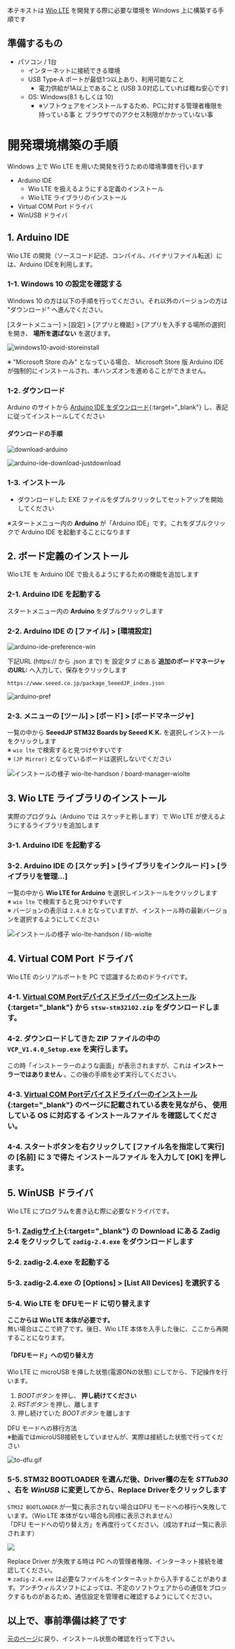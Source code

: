 本テキストは [Wio LTE](https://soracom.jp/products/module/wio_lte/) を開発する際に必要な環境を Windows 上に構築する手順です

## 準備するもの

* パソコン / 1台
    * インターネットに接続できる環境
    * USB Type-A ポートが最低1つ以上あり、利用可能なこと
        * 電力供給が1A以上であること (USB 3.0対応していれば概ね安心です)
    * OS: Windows(8.1 もしくは 10)
        * ※ソフトウェアをインストールするため、PCに対する管理者権限を持っている事 と ブラウザでのアクセス制限がかかっていない事

# 開発環境構築の手順

Windows 上で Wio LTE を用いた開発を行うための環境準備を行います

* Arduino IDE
    * Wio LTE を扱えるようにする定義のインストール
    * Wio LTE ライブラリのインストール
* Virtual COM Port ドライバ
* WinUSB ドライバ

## 1. Arduino IDE

Wio LTE の開発（ソースコード記述、コンパイル、バイナリファイル転送）には、Arduino IDEを利用します。

### 1-1. Windows 10 の設定を確認する

Windows 10 の方は以下の手順を行ってください。それ以外のバージョンの方は "ダウンロード" へ進んでください。

[スタートメニュー] > [設定] > [アプリと機能] > [アプリを入手する場所の選択] を開き、 **場所を選ばない** を選びます。

![windows10-avoid-storeinstall](https://docs.google.com/drawings/d/e/2PACX-1vQGyXWteZi1AUiwGmRQPyWPfR3GIM9SjjYjWF0V2kbwo6SjkG4qPSPWsYbbsRr4pOn2z43BeTAYLomd/pub?w=928&h=374)

※ "Microsoft Store のみ" となっている場合、 Microsoft Store 版 Arduino IDE が強制的にインストールされ、本ハンズオンを進めることができません。

### 1-2. ダウンロード

Arduino のサイトから [Arduino IDE をダウンロード](https://www.arduino.cc/en/main/software){:target="_blank"} し、表記に従ってインストールしてください

#### ダウンロードの手順

![download-arduino](https://docs.google.com/drawings/d/e/2PACX-1vTOGgidIrsQ6NwO4fGlVHHaO_7kHsxBDDq-GzoFM-yZlvDHfjrSXvakwLhTZsYwyE6BTDcVDc4oJ01m/pub?w=841&h=544)

![arduino-ide-download-justdownload](https://docs.google.com/drawings/d/e/2PACX-1vSxk2FHGBqwe5MmiLxMCaJsXfruEOcZH8I_evvvE6jOiuXOKvs2o9Sj7WvG5i7n_-dK8nhZcpd6stgp/pub?w=745&h=472)

### 1-3. インストール

* ダウンロードした EXE ファイルをダブルクリックしてセットアップを開始してください

※スタートメニュー内の **Arduino** が「Arduino IDE」です。これをダブルクリックで Arduino IDE を起動することになります

## 2. ボード定義のインストール

Wio LTE を Arduino IDE で扱えるようにするための機能を追加します

### 2-1. Arduino IDE を起動する

スタートメニュー内の **Arduino** をダブルクリックします

### 2-2. Arduino IDE の [ファイル] > [環境設定]  

![arduino-ide-preference-win](https://docs.google.com/drawings/d/e/2PACX-1vRfOPHq6O844LQMs1CAdR-FpQ6-fKCaZux-OP42_GWksmxDcj6SFrcefLhuNiEsgPr9UPtn9EnTIAAK/pub?w=285&amp;h=387)

下記URL (https:// から .json まで) を 設定タブ にある **追加のボードマネージャのURL:** へ入力して、保存をクリックします

```
https://www.seeed.co.jp/package_SeeedJP_index.json
```

![arduino-pref](https://docs.google.com/drawings/d/e/2PACX-1vRato9UW98VRjlt3A6oDULm9GTattfeIAdyBse9DnNduv1ZnoOBmJCBW_ZNB5aeGsv3qofMQZS7HcXj/pub?w=723&h=625)

### 2-3. メニューの [ツール] > [ボード] > [ボードマネージャ]

一覧の中から **SeeedJP STM32 Boards by Seeed K.K.** を選択しインストールをクリックします  
※ `wio lte` で検索すると見つけやすいです  
※ `(JP Mirror)` となっているボードは選択しないでください

![インストールの様子 wio-lte-handson / board-manager-wiolte](https://docs.google.com/drawings/d/e/2PACX-1vR9IdCB5yo0Zvks5QG9XEVR1MAWilwUoeKHu0ebC0xmjLaUpC7wgwNTuzBS3jH4ER6L2m3I6JVdhrDS/pub?w=781&h=436)  

## 3. Wio LTE ライブラリのインストール

実際のプログラム（Arduino では スケッチと称します）で Wio LTE が使えるようにするライブラリを追加します

### 3-1. Arduino IDE を起動する

### 3-2. Arduino IDE の [スケッチ] > [ライブラリをインクルード] > [ライブラリを管理…]

一覧の中から **Wio LTE for Arduino** を選択しインストールをクリックします  
※ `wio lte` で検索すると見つけやすいです  
※ バージョンの表示は `2.4.0` となっていますが、インストール時の最新バージョンを選択するようにしてください

![インストールの様子 wio-lte-handson / lib-wiolte](https://docs.google.com/drawings/d/e/2PACX-1vRaUkBbjhKKwgX3VBlW644SPUoWibASHvIro6Bxxk28XOjrZjiWX9Y5tGexIe96stSQlFepAUxJfMv2/pub?w=969&h=554)  

## 4. Virtual COM Port ドライバ

Wio LTE のシリアルポートを PC で認識するためのドライバです。

### 4-1. [Virtual COM Portデバイスドライバーのインストール](https://seeedjp.github.io/Wiki/Wio_LTE_for_Arduino/InstallVCOMDriver-ja.html){:target="_blank"} から `stsw-stm32102.zip` をダウンロードします。

### 4-2. ダウンロードしてきた ZIP ファイルの中の `VCP_V1.4.0_Setup.exe` を実行します。

この時「インストーラーのような画面」が表示されますが、これは **インストーラーではありません** 。この後の手順を必ず実行してください。

### 4-3. [Virtual COM Portデバイスドライバーのインストール](https://seeedjp.github.io/Wiki/Wio_LTE_for_Arduino/InstallVCOMDriver-ja.html){:target="_blank"} のページに記載されている表を見ながら、 使用している OS に対応する **インストールファイル** を確認してください。

### 4-4. スタートボタンを右クリックして [ファイル名を指定して実行] の [名前] に 3 で得た **インストールファイル** を入力して [OK] を押します。

<h2 id="winusb">5. WinUSB ドライバ</h2>

Wio LTE にプログラムを書き込む際に必要なドライバです。

### 5-1. [Zadigサイト](http://zadig.akeo.ie/){:target="_blank"} の Download にある **Zadig 2.4** をクリックして `zadig-2.4.exe` をダウンロードします

### 5-2. zadig-2.4.exe を起動する

### 5-3. zadig-2.4.exe の [Options] > [List All Devices] を選択する

### 5-4. Wio LTE を DFUモード に切り替えます

**ここからは Wio LTE 本体が必要です。**  
無い場合はここで終了です。後日、Wio LTE 本体を入手した後に、ここから再開することになります。

#### 「DFUモード」への切り替え方

Wio LTE に microUSB を挿した状態(電源ONの状態) にしてから、下記操作を行います。

1. *BOOTボタン* を押し、 **押し続けてください**
2. *RSTボタン* を押し、離します
3. 押し続けていた *BOOTボタン* を離します

DFU モードへの移行方法  
※動画ではmicroUSB接続をしていませんが、実際は接続した状態で行ってください

![to-dfu.gif](https://drive.google.com/uc?export=view&id=1d6UmE2_SXy7bkwZ30NSpSIK1Px0ErU9U)

### 5-5. **STM32 BOOTLOADER** を選んだ後、Driver欄の左を *STTub30* 、右を *WinUSB* に変更してから、Replace Driverをクリックします

`STM32 BOOTLOADER` が一覧に表示されない場合はDFU モードへの移行へ失敗しています。（Wio LTE 本体がない場合も同様に表示されません）  
「DFU モードへの切り替え方」を再度行ってください。（成功すれば一覧に表示されます）

![](https://github.com/SeeedJP/WioLTEforArduino/wiki/img/11.png)

Replace Driver が失敗する時は PC への管理者権限、インターネット接続を確認してください。  
※ `zadig-2.4.exe` は必要なファイルをインターネットから入手することがあります。アンチウィルスソフトによっては、不定のソフトウェアからの通信をブロックするものがあるため、通信設定を管理者に確認するようにしてください。

## 以上で、事前準備は終了です

[元のページ](prepare#check)に戻り、インストール状態の確認を行って下さい。
